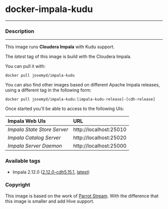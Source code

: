 # **docker-impala-kudu**
___

### Description
___

This image runs **Cloudera Impala** with Kudu support.

The *latest* tag of this image is build with the Cloudera Impala.

You can pull it with:

    docker pull josemyd/impala-kudu

You can also find other images based on different Apache Impala releases, using a different tag in the following form:

    docker pull josemyd/impala-kudu:[impala-kudu-release]-[cdh-release]

Once started you'll be able to access to the following UIs:

| **Impala Web UIs**           |**URL**                   |
|:----------------------------|:--------------------------|
| *Impala State Store Server* | http://localhost:25010    |
| *Impala Catalog Server*     | http://localhost:25020    |
| *Impala Server Daemon*      | http://localhost:25000    |

### Available tags

- Impala 2.12.0 ([2.12.0-cdh5.15.1](https://github.com/JosemyDuarte/docker-impala-kudu/blob/2.12.0-cdh5.15.1/Dockerfile), [latest](https://github.com/JosemyDuarte/docker-impala-kudu/blob/master/Dockerfile))

### Copyright

This image is based on the work of [Parrot Stream](https://github.com/parrot-stream/docker-impala-kudu). With the difference that this image is smaller and add Hive support.